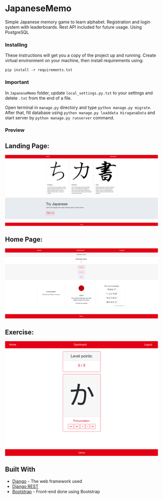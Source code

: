 # JapaneseMemo
Simple Japanese memory game to learn alphabet.
Registration and login system with leaderboards.
Rest API included for future usage.
Using PostgreSQL

### Installing

These instructions will get you a copy of the project up and running.
Create virtual environment on your machine, then install requirements using:

```
pip install -r requirements.txt
```
### Important
In ```JapaneseMemo``` folder, update ```local_settings.py.txt```  to your settings and delete ```.txt``` from the end
of a file.

Open terminal in ```manage.py``` directory and type ```python manage.py migrate```.
After that, fill database using ```python manage.py loaddata HiraganaData``` 
and start server by ```python manage.py runserver``` command.

### Preview
## Landing Page:

![Landing](https://github.com/zooyl/JapaneseMemo/blob/master/Preview/Landing.png?raw=true)

## Home Page:

![Home](https://github.com/zooyl/JapaneseMemo/blob/master/Preview/Home.png?raw=true)

## Exercise:

![Exercise](https://github.com/zooyl/JapaneseMemo/blob/master/Preview/Level.png)

## Built With

* [Django](https://www.djangoproject.com/) - The web framework used
* [Django REST](https://www.django-rest-framework.org/)
* [Bootstrap](https://getbootstrap.com/) - Front-end done using Bootstrap
